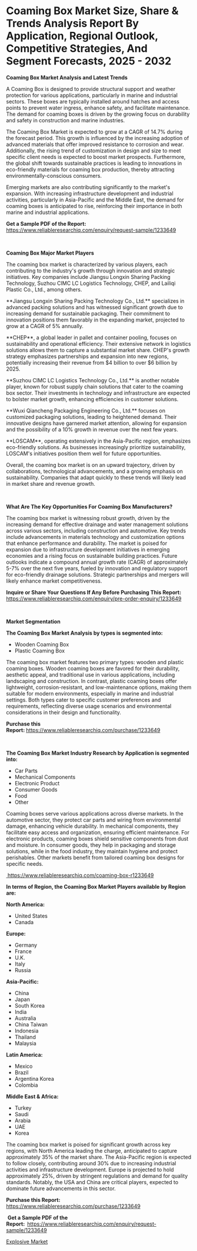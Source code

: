 <p><h1>Coaming Box Market Size, Share & Trends Analysis Report By Application, Regional Outlook, Competitive Strategies, And Segment Forecasts, 2025 - 2032</h1></p><p><strong>Coaming Box Market Analysis and Latest Trends</strong></p>
<p><p>A Coaming Box is designed to provide structural support and weather protection for various applications, particularly in marine and industrial sectors. These boxes are typically installed around hatches and access points to prevent water ingress, enhance safety, and facilitate maintenance. The demand for coaming boxes is driven by the growing focus on durability and safety in construction and marine industries.</p><p>The Coaming Box Market is expected to grow at a CAGR of 14.7% during the forecast period. This growth is influenced by the increasing adoption of advanced materials that offer improved resistance to corrosion and wear. Additionally, the rising trend of customization in design and size to meet specific client needs is expected to boost market prospects. Furthermore, the global shift towards sustainable practices is leading to innovations in eco-friendly materials for coaming box production, thereby attracting environmentally-conscious consumers.</p><p>Emerging markets are also contributing significantly to the market's expansion. With increasing infrastructure development and industrial activities, particularly in Asia-Pacific and the Middle East, the demand for coaming boxes is anticipated to rise, reinforcing their importance in both marine and industrial applications.</p></p>
<p><strong>Get a Sample PDF of the Report:&nbsp;</strong> <a href="https://www.reliableresearchiq.com/enquiry/request-sample/1233649?utm_campaign=3200&utm_medium=2&utm_source=Github&utm_content=ia&utm_term=02042025&utm_id=coaming-box">https://www.reliableresearchiq.com/enquiry/request-sample/1233649</a></p>
<p>&nbsp;</p>
<p><strong>Coaming Box Major Market Players</strong></p>
<p><p>The coaming box market is characterized by various players, each contributing to the industry's growth through innovation and strategic initiatives. Key companies include Jiangsu Longxin Sharing Packing Technology, Suzhou CIMC LC Logistics Technology, CHEP, and Lailiqi Plastic Co., Ltd., among others.</p><p>**Jiangsu Longxin Sharing Packing Technology Co., Ltd.** specializes in advanced packing solutions and has witnessed significant growth due to increasing demand for sustainable packaging. Their commitment to innovation positions them favorably in the expanding market, projected to grow at a CAGR of 5% annually.</p><p>**CHEP**, a global leader in pallet and container pooling, focuses on sustainability and operational efficiency. Their extensive network in logistics solutions allows them to capture a substantial market share. CHEP's growth strategy emphasizes partnerships and expansion into new regions, potentially increasing their revenue from $4 billion to over $6 billion by 2025.</p><p>**Suzhou CIMC LC Logistics Technology Co., Ltd.** is another notable player, known for robust supply chain solutions that cater to the coaming box sector. Their investments in technology and infrastructure are expected to bolster market growth, enhancing efficiencies in customer solutions.</p><p>**Wuxi Qiancheng Packaging Engineering Co., Ltd.** focuses on customized packaging solutions, leading to heightened demand. Their innovative designs have garnered market attention, allowing for expansion and the possibility of a 10% growth in revenue over the next few years.</p><p>**LOSCAM**, operating extensively in the Asia-Pacific region, emphasizes eco-friendly solutions. As businesses increasingly prioritize sustainability, LOSCAM's initiatives position them well for future opportunities.</p><p>Overall, the coaming box market is on an upward trajectory, driven by collaborations, technological advancements, and a growing emphasis on sustainability. Companies that adapt quickly to these trends will likely lead in market share and revenue growth.</p></p>
<p>&nbsp;</p>
<p><strong>What Are The Key Opportunities For Coaming Box Manufacturers?</strong></p>
<p><p>The coaming box market is witnessing robust growth, driven by the increasing demand for effective drainage and water management solutions across various sectors, including construction and automotive. Key trends include advancements in materials technology and customization options that enhance performance and durability. The market is poised for expansion due to infrastructure development initiatives in emerging economies and a rising focus on sustainable building practices. Future outlooks indicate a compound annual growth rate (CAGR) of approximately 5-7% over the next five years, fueled by innovation and regulatory support for eco-friendly drainage solutions. Strategic partnerships and mergers will likely enhance market competitiveness.</p></p>
<p><strong>Inquire or Share Your Questions If Any Before Purchasing This Report:</strong> <a href="https://www.reliableresearchiq.com/enquiry/pre-order-enquiry/1233649?utm_campaign=3200&utm_medium=2&utm_source=Github&utm_content=ia&utm_term=02042025&utm_id=coaming-box">https://www.reliableresearchiq.com/enquiry/pre-order-enquiry/1233649</a></p>
<p>&nbsp;</p>
<p><strong>Market Segmentation</strong></p>
<p><strong>The Coaming Box Market Analysis by types is segmented into:</strong></p>
<p><ul><li>Wooden Coaming Box</li><li>Plastic Coaming Box</li></ul></p>
<p><p>The coaming box market features two primary types: wooden and plastic coaming boxes. Wooden coaming boxes are favored for their durability, aesthetic appeal, and traditional use in various applications, including landscaping and construction. In contrast, plastic coaming boxes offer lightweight, corrosion-resistant, and low-maintenance options, making them suitable for modern environments, especially in marine and industrial settings. Both types cater to specific customer preferences and requirements, reflecting diverse usage scenarios and environmental considerations in their design and functionality.</p></p>
<p><strong>Purchase this Report:&nbsp;</strong><a href="https://www.reliableresearchiq.com/purchase/1233649?utm_campaign=3200&utm_medium=2&utm_source=Github&utm_content=ia&utm_term=02042025&utm_id=coaming-box">https://www.reliableresearchiq.com/purchase/1233649</a></p>
<p>&nbsp;</p>
<p><strong>The Coaming Box Market Industry Research by Application is segmented into:</strong></p>
<p><ul><li>Car Parts</li><li>Mechanical Components</li><li>Electronic Product</li><li>Consumer Goods</li><li>Food</li><li>Other</li></ul></p>
<p><p>Coaming boxes serve various applications across diverse markets. In the automotive sector, they protect car parts and wiring from environmental damage, enhancing vehicle durability. In mechanical components, they facilitate easy access and organization, ensuring efficient maintenance. For electronic products, coaming boxes shield sensitive components from dust and moisture. In consumer goods, they help in packaging and storage solutions, while in the food industry, they maintain hygiene and protect perishables. Other markets benefit from tailored coaming box designs for specific needs.</p></p>
<p><a href="https://www.reliableresearchiq.com/coaming-box-r1233649?utm_campaign=3200&utm_medium=2&utm_source=Github&utm_content=ia&utm_term=02042025&utm_id=coaming-box">&nbsp;https://www.reliableresearchiq.com/coaming-box-r1233649</a></p>
<p><strong>In terms of Region, the Coaming Box Market Players available by Region are:</strong></p>
<p>
    <p> <strong> North America: </strong>
        <ul>
            <li>United States</li>
            <li>Canada</li>
        </ul>
        </p> 
    <p> <strong> Europe: </strong>
        <ul>
            <li>Germany</li>
            <li>France</li>
            <li>U.K.</li>
            <li>Italy</li>
            <li>Russia</li>
        </ul>
        </p> 
    <p> <strong> Asia-Pacific: </strong>
        <ul>
            <li>China</li>
            <li>Japan</li>
            <li>South Korea</li>
            <li>India</li>
            <li>Australia</li>
            <li>China Taiwan</li>
            <li>Indonesia</li>
            <li>Thailand</li>
            <li>Malaysia</li>
        </ul>
        </p> 
    <p> <strong> Latin America: </strong>
        <ul>
            <li>Mexico</li>
            <li>Brazil</li>
            <li>Argentina Korea</li>
            <li>Colombia</li>
        </ul>
        </p> 
    <p> <strong> Middle East & Africa: </strong>
        <ul>
            <li>Turkey</li>
            <li>Saudi</li>
            <li>Arabia</li>
            <li>UAE</li>
            <li>Korea</li>
        </ul>
    </p>
    </p>
<p><p>The coaming box market is poised for significant growth across key regions, with North America leading the charge, anticipated to capture approximately 35% of the market share. The Asia-Pacific region is expected to follow closely, contributing around 30% due to increasing industrial activities and infrastructure development. Europe is projected to hold approximately 25%, driven by stringent regulations and demand for quality standards. Notably, the USA and China are critical players, expected to dominate future advancements in this sector.</p></p>
<p><strong>Purchase this Report: </strong><a href="https://www.reliableresearchiq.com/purchase/1233649?utm_campaign=3200&utm_medium=2&utm_source=Github&utm_content=ia&utm_term=02042025&utm_id=coaming-box">https://www.reliableresearchiq.com/purchase/1233649</a></p>
<p>&nbsp;<strong>Get a Sample PDF of the Report:&nbsp;&nbsp;</strong><a href="https://www.reliableresearchiq.com/enquiry/request-sample/1233649?utm_campaign=3200&utm_medium=2&utm_source=Github&utm_content=ia&utm_term=02042025&utm_id=coaming-box">https://www.reliableresearchiq.com/enquiry/request-sample/1233649</a></p>
<p><strong></strong></p>
<p><p><a href="https://github.com/stickkinkel/Market-Research-Report-List-1/blob/main/explosive-market.md?utm_campaign=3200&utm_medium=2&utm_source=Github&utm_content=ia&utm_term=02042025&utm_id=coaming-box">Explosive Market</a></p></p>